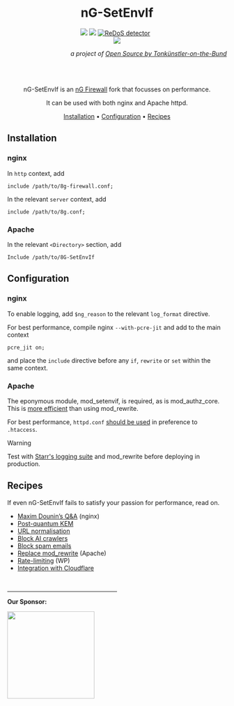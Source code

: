 <div align="center">

# nG-SetEnvIf
![](https://img.shields.io/badge/nginx-1.27.2-009639?logo=nginx&logoColor=white)
![](https://img.shields.io/badge/Apache-2.4.62-D22128?logo=Apache&logoColor=white)
[![ReDoS detector](https://github.com/t18d/nG-SetEnvIf/actions/workflows/redos-detector.yml/badge.svg?branch=staging)](https://github.com/t18d/nG-SetEnvIf/actions/workflows/redos-detector.yml)
&nbsp;  
[![](https://custom-icon-badges.demolab.com/badge/Perishable%20Press-8G%20v1.3-dd6d0b.svg?logo=perishable-press)](https://perishablepress.com/8g-firewall/)
<p align="right"><em>a project of <a href="https://t18d.github.io/">Open Source by Tonkünstler-on-the-Bund</a></em></p>

&nbsp;  
&nbsp;  
&nbsp;  
nG-SetEnvIf is an [nG Firewall](https://perishablepress.com/ng-firewall/) fork that focusses on performance.

It can be used with both nginx and Apache httpd.

[Installation](#installation) •
[Configuration](#configuration) •
[Recipes](#recipes)

</div>

## Installation

### nginx

In `http` context, add

```Nginx
include /path/to/8g-firewall.conf;
```

In the relevant `server` context, add
```Nginx
include /path/to/8g.conf;
```

### Apache

In the relevant `<Directory>` section, add
```ApacheConf
Include /path/to/8G-SetEnvIf
```

## Configuration

### nginx

To enable logging, add `$ng_reason` to the relevant `log_format` directive.

For best performance, compile nginx `--with-pcre-jit` and add to the main context

```Nginx
pcre_jit on;
```
and place the `include` directive before any `if`, `rewrite` or `set` within the same context.

### Apache

The eponymous module, mod_setenvif, is required, as is mod_authz_core. This is [more efficient](https://httpd.apache.org/docs/trunk/rewrite/avoid.html) than using mod_rewrite.

For best performance, `httpd.conf` [should be used](https://httpd.apache.org/docs/trunk/howto/htaccess.html#when) in preference to `.htaccess`.

> [!WARNING]
> Test with [Starr's logging suite](https://perishablepress.com/ng-firewall-logging/) and mod_rewrite before deploying in production.

## Recipes

If even nG-SetEnvIf fails to satisfy your passion for performance, read on.

- [Maxim Dounin’s Q&A](https://github.com/t18d/nG-SetEnvIf/wiki/Maxim-Dounin’s-Q&A) (nginx)
- [Post-quantum KEM](https://github.com/t18d/nG-SetEnvIf/wiki/Recipes#post-quantum-kem)
- [URL normalisation](https://github.com/t18d/nG-SetEnvIf/wiki/Recipes#url-normalisation)
- [Block AI crawlers](https://github.com/t18d/nG-SetEnvIf/wiki/Recipes#ai-crawlers)
- [Block spam emails](https://github.com/t18d/nG-SetEnvIf/wiki/Recipes#spam-emails)
- [Replace mod_rewrite](https://github.com/t18d/nG-SetEnvIf/wiki/Recipes#disable-mod_rewrite-altogether) (Apache)
- [Rate-limiting](https://github.com/t18d/nG-SetEnvIf/wiki/Recipes#rate-limit-404s) (WP)
- [Integration with Cloudflare](https://github.com/t18d/nG-SetEnvIf/wiki/Recipes#cloudflare)

&nbsp;  
<hr width="50%">

**Our Sponsor:**

<a href="https://tuta.com"><img src="https://github.com/t18d/nG-SetEnvIf/assets/130416721/8d560367-f84b-478b-a9c9-ef1c1dc6331c" width="200"></a>

